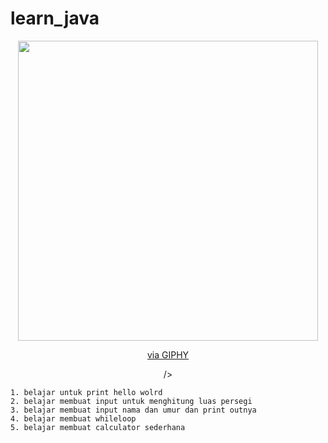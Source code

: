 # learn_java
<div id="header" align="center">
  <img src=<iframe src="https://giphy.com/embed/CuuSHzuc0O166MRfjt" width="480" height="480" frameBorder="0" class="giphy-embed" allowFullScreen></iframe><p><a href="https://giphy.com/gifs/pudgypenguins-pudgy-penguin-penguins-CuuSHzuc0O166MRfjt">via GIPHY</a></p>/>
</div>

```
1. belajar untuk print hello wolrd
2. belajar membuat input untuk menghitung luas persegi
3. belajar membuat input nama dan umur dan print outnya
4. belajar membuat whileloop
5. belajar membuat calculator sederhana
```